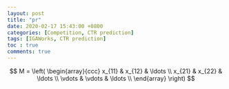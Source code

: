 ```yaml
---
layout: post
title: "pr"
date: 2020-02-17 15:43:00 +0800
categories: [Competition, CTR prediction]
tags: [IGAWorks, CTR prediction]
toc : true
comments: true
---
```


$$
M = \left( \begin{array}{ccc}
x_{11} & x_{12} & \ldots \\
x_{21} & x_{22} & \ldots \\
\vdots & \vdots & \ldots \\
\end{array} \right)
$$
